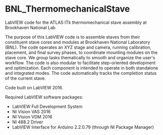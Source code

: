 # BNL_ThermomechanicalStave
LabVIEW code for the ATLAS ITk thermomechanical stave assembly at Brookhaven National Lab

The purpose of this LabVIEW code is to assemble staves from their constituent stave cores and modules at Brookhaven National Laboratory (BNL). 
The code operates an XYZ stage and camera, running calibration, placement, and final survey phases, to coordinate mounting modules on the stave core. We group tasks thematically to smooth and organize the user's workflow. The code is also modular to facilitate step-oriented development and optimization. Each component is intended to operate in both standalone and integrated modes. The code automatically tracks the completion status of the current stave.

Code built on LabVIEW 2016.

Required LabVIEW software packages: 
- LabVIEW Full Development System 
- NI Vision VAS 2016
- NI Vision VDM 2016
- NI 488.2 Driver
- LabVIEW Interface for Arduino 2.2.0.79 (through NI Package Manager)

